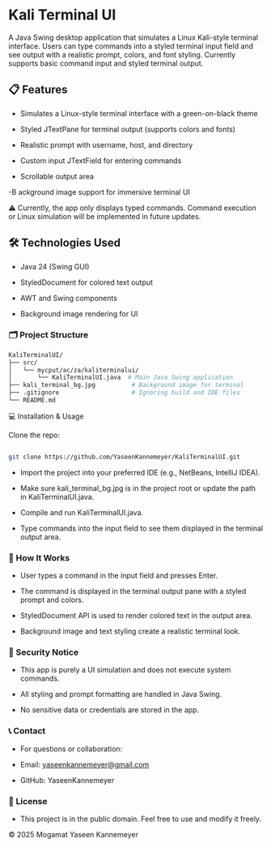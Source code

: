 # Kali Terminal UI

A Java Swing desktop application that simulates a Linux Kali-style terminal interface. Users can type commands into a styled terminal input field and see output with a realistic prompt, colors, and font styling. Currently supports basic command input and styled terminal output.

## 📋 Features

- Simulates a Linux-style terminal interface with a green-on-black theme

- Styled JTextPane for terminal output (supports colors and fonts)

- Realistic prompt with username, host, and directory

- Custom input JTextField for entering commands

- Scrollable output area

-B ackground image support for immersive terminal UI

⚠️ Currently, the app only displays typed commands. Command execution or Linux simulation will be implemented in future updates.

## 🛠️ Technologies Used

- Java 24 (Swing GUI)

- StyledDocument for colored text output

- AWT and Swing components

- Background image rendering for UI

### 🗂 Project Structure
```graphql
KaliTerminalUI/
├── src/
│   └── mycput/ac/za/kaliterminalui/
│       └── KaliTerminalUI.java  # Main Java Swing application
├── kali_terminal_bg.jpg          # Background image for terminal
├── .gitignore                    # Ignoring build and IDE files
└── README.md
```

💻 Installation & Usage

Clone the repo:
```bash

git clone https://github.com/YaseenKannemeyer/KaliTerminalUI.git

```


- Import the project into your preferred IDE (e.g., NetBeans, IntelliJ IDEA).

- Make sure kali_terminal_bg.jpg is in the project root or update the path in KaliTerminalUI.java.

- Compile and run KaliTerminalUI.java.

- Type commands into the input field to see them displayed in the terminal output area.

### 🚀 How It Works

- User types a command in the input field and presses Enter.

- The command is displayed in the terminal output pane with a styled prompt and colors.

- StyledDocument API is used to render colored text in the output area.

- Background image and text styling create a realistic terminal look.

### 🔐 Security Notice

- This app is purely a UI simulation and does not execute system commands.

- All styling and prompt formatting are handled in Java Swing.

- No sensitive data or credentials are stored in the app.

### 📞 Contact

- For questions or collaboration:

- Email: yaseenkannemeyer@gmail.com

- GitHub: YaseenKannemeyer

### 📄 License

- This project is in the public domain. Feel free to use and modify it freely.

© 2025 Mogamat Yaseen Kannemeyer

